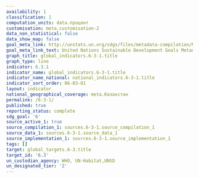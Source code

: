 ```yaml
---
availability: 1
classification: 1
computation_units: data.процент
customisation: meta.customisation-2
data_non_statistical: false
data_show_map: false
goal_meta_link: http://unstats.un.org/sdgs/files/metadata-compilation/Metadata-Goal-6.pdf
goal_meta_link_text: United Nations Sustainable Development Goals Metadata (pdf 428kB)
graph_title: global_indicators.6-3-1.title
graph_type: line
indicator: 6.3.1
indicator_name: global_indicators.6-3-1.title
indicator_name_national: national_indicators.6-3-1.title
indicator_sort_order: 06-03-01
layout: indicator
national_geographical_coverage: meta.Казахстан
permalink: /6-3-1/
published: true
reporting_status: complete
sdg_goal: '6'
source_active_1: true
source_compilation_1: sources.6-3-1.source_compilation_1
source_data_1: sources.6-3-1.source_data_1
source_implementation_1: sources.6-3-1.source_implementation_1
tags: []
target: global_targets.6-3.title
target_id: '6.3'
un_custodian_agency: WHO, UN-Habitat,UNSD
un_designated_tier: '2'
---
```

